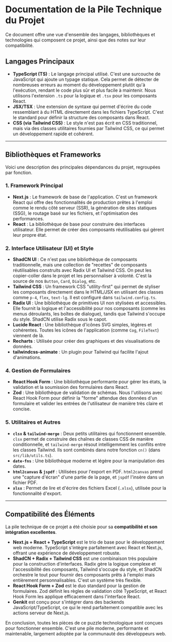 # Documentation de la Pile Technique du Projet

Ce document offre une vue d'ensemble des langages, bibliothèques et technologies qui composent ce projet, ainsi que des notes sur leur compatibilité.

## Langages Principaux

- **TypeScript (TS)** : Le langage principal utilisé. C'est une surcouche de JavaScript qui ajoute un typage statique. Cela permet de détecter de nombreuses erreurs au moment du développement plutôt qu'à l'exécution, rendant le code plus sûr et plus facile à maintenir. Nous utilisons l'extension `.ts` pour la logique et `.tsx` pour les composants React.
- **JSX/TSX** : Une extension de syntaxe qui permet d'écrire du code ressemblant à du HTML directement dans les fichiers TypeScript. C'est le standard pour définir la structure des composants dans React.
- **CSS (via Tailwind CSS)** : Le style n'est pas écrit en CSS traditionnel, mais via des classes utilitaires fournies par Tailwind CSS, ce qui permet un développement rapide et cohérent.

---

## Bibliothèques et Frameworks

Voici une description des principales dépendances du projet, regroupées par fonction.

### 1. Framework Principal

- **Next.js** : Le framework de base de l'application. C'est un framework React qui offre des fonctionnalités de production prêtes à l'emploi comme le rendu côté serveur (SSR), la génération de sites statiques (SSG), le routage basé sur les fichiers, et l'optimisation des performances.
- **React** : La bibliothèque de base pour construire des interfaces utilisateur. Elle permet de créer des composants réutilisables qui gèrent leur propre état.

### 2. Interface Utilisateur (UI) et Style

- **ShadCN UI** : Ce n'est pas une bibliothèque de composants traditionnelle, mais une collection de "recettes" de composants réutilisables construits avec Radix UI et Tailwind CSS. On peut les copier-coller dans le projet et les personnaliser à volonté. C'est la source de nos `Button`, `Card`, `Dialog`, etc.
- **Tailwind CSS** : Un framework CSS "utility-first" qui permet de styliser les composants directement dans le HTML/JSX en utilisant des classes comme `p-4`, `flex`, `text-lg`. Il est configuré dans `tailwind.config.ts`.
- **Radix UI** : Une bibliothèque de primitives UI non stylisées et accessibles. Elle fournit la logique et l'accessibilité pour nos composants (comme les menus déroulants, les boîtes de dialogue), tandis que Tailwind s'occupe du style. ShadCN utilise Radix sous le capot.
- **Lucide React** : Une bibliothèque d'icônes SVG simples, légères et cohérentes. Toutes les icônes de l'application (comme `Cog`, `FileText`) viennent de là.
- **Recharts** : Utilisée pour créer des graphiques et des visualisations de données.
- **tailwindcss-animate** : Un plugin pour Tailwind qui facilite l'ajout d'animations.


### 4. Gestion de Formulaires

- **React Hook Form** : Une bibliothèque performante pour gérer les états, la validation et la soumission des formulaires dans React.
- **Zod** : Une bibliothèque de validation de schémas. Nous l'utilisons avec React Hook Form pour définir la "forme" attendue des données d'un formulaire et valider les entrées de l'utilisateur de manière très claire et concise.

### 5. Utilitaires et Autres

- **`clsx` & `tailwind-merge`** : Deux petits utilitaires qui fonctionnent ensemble. `clsx` permet de construire des chaînes de classes CSS de manière conditionnelle, et `tailwind-merge` résout intelligemment les conflits entre les classes Tailwind. Ils sont combinés dans notre fonction `cn()` (dans `src/lib/utils.ts`).
- **`date-fns`** : Une bibliothèque moderne et légère pour la manipulation des dates.
- **`html2canvas` & `jspdf`** : Utilisées pour l'export en PDF. `html2canvas` prend une "capture d'écran" d'une partie de la page, et `jspdf` l'insère dans un fichier PDF.
- **`xlsx`** : Permet de lire et d'écrire des fichiers Excel (`.xlsx`), utilisée pour la fonctionnalité d'export.

---

## Compatibilité des Éléments

La pile technique de ce projet a été choisie pour sa **compatibilité et son intégration excellentes**.

- **Next.js + React + TypeScript** est le trio de base pour le développement web moderne. TypeScript s'intègre parfaitement avec React et Next.js, offrant une expérience de développement robuste.
- **ShadCN + Radix + Tailwind CSS** est une combinaison très populaire pour la construction d'interfaces. Radix gère la logique complexe et l'accessibilité des composants, Tailwind s'occupe du style, et ShadCN orchestre le tout pour fournir des composants prêts à l'emploi mais entièrement personnalisables. C'est un système très flexible.
- **React Hook Form + Zod** est le duo standard pour la gestion de formulaires. Zod définit les règles de validation côté TypeScript, et React Hook Form les applique efficacement dans l'interface React.
- **Genkit** est conçu pour s'intégrer dans des backends JavaScript/TypeScript, ce qui le rend parfaitement compatible avec les actions serveur de Next.js.

En conclusion, toutes les pièces de ce puzzle technologique sont conçues pour fonctionner ensemble. C'est une pile moderne, performante et maintenable, largement adoptée par la communauté des développeurs web.
